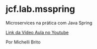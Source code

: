 # jcf.lab.msspring

Microservices na prática com Java Spring 

[Link da Vídeo Aula no Youtube](https://www.youtube.com/watch?v=ZnECi2gatMs) 

Por Michelli Brito
